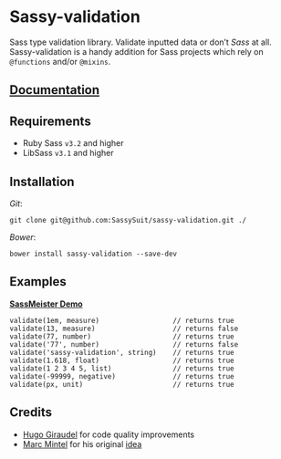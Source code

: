 # Sassy-validation 

Sass type validation library. Validate inputted data or don’t *Sass* at all. Sassy-validation is a handy addition for Sass projects which rely on `@functions` and/or `@mixins`. 

## [Documentation](http://sassysuit.github.io/sassy-validation)

## Requirements

* Ruby Sass `v3.2` and higher 
* LibSass `v3.1` and higher

## Installation

_Git_:

    git clone git@github.com:SassySuit/sassy-validation.git ./

_Bower_:

    bower install sassy-validation --save-dev


## Examples

[__SassMeister Demo__](http://sassmeister.com/gist/cad7bc024664d2e4e15d)

    validate(1em, measure)                  // returns true
    validate(13, measure)                   // returns false
    validate(77, number)                    // returns true
    validate('77', number)                  // returns false
    validate('sassy-validation', string)    // returns true
    validate(1.618, float)                  // returns true
    validate(1 2 3 4 5, list)               // returns true
    validate(-99999, negative)              // returns true
    validate(px, unit)                      // returns true

## Credits

* [Hugo Giraudel](http://hugogiraudel.com/) for code quality improvements
* [Marc Mintel](https://twitter.com/marcmintel) for his original [idea](https://medium.com/@marcmintel/validating-parameters-in-sass-a0cac60c6222
)
